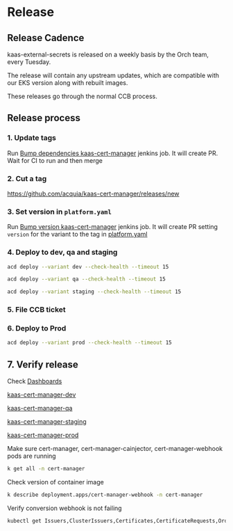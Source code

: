 # Release
## Release Cadence
kaas-external-secrets is released on a weekly basis by the Orch team, every Tuesday.

The release will contain any upstream updates, which are compatible with our EKS version along with rebuilt images.

These releases go through the normal CCB process.

## Release process

### 1. Update tags
Run [Bump dependencies kaas-cert-manager](https://core.cloudbees.ais.acquia.io/cloudatlas-jenkins/view/ORCH%20Releases/job/Bump%20dependencies%20kaas-cert-manager/) jenkins job. It will create PR. Wait for CI to run and then merge

### 2. Cut a tag
 https://github.com/acquia/kaas-cert-manager/releases/new
 
### 3. Set version in `platform.yaml`
Run [Bump version kaas-cert-manager](https://core.cloudbees.ais.acquia.io/cloudatlas-jenkins/view/ORCH%20Releases/job/Bump%20version%20kaas-cert-manager/) jenkins job.
It will create PR setting `version` for the variant to the tag in [platform.yaml](../.acquia/platform.yaml)

### 4. Deploy to dev, qa and staging
```sh
acd deploy --variant dev --check-health --timeout 15
```
```sh
acd deploy --variant qa --check-health --timeout 15
```
```sh
acd deploy --variant staging --check-health --timeout 15
```

### 5. File CCB ticket

### 6. Deploy to Prod
```sh
acd deploy --variant prod --check-health --timeout 15
```

## 7. Verify release
Check [Dashboards](https://service.sumologic.com/ui/#/library/folder/28283158)

[kaas-cert-manager-dev][kaas-cert-manager-dev]

[kaas-cert-manager-qa][kaas-cert-manager-qa]

[kaas-cert-manager-staging][kaas-cert-manager-staging]

[kaas-cert-manager-prod][kaas-cert-manager-prod]

Make sure cert-manager, cert-manager-cainjector, cert-manager-webhook pods are running
```sh
k get all -n cert-manager
```

Check version of container image
```sh
k describe deployment.apps/cert-manager-webhook -n cert-manager
```

Verify conversion webhook is not failing
```sh
kubectl get Issuers,ClusterIssuers,Certificates,CertificateRequests,Orders,Challenges --all-namespaces
```
[kaas-cert-manager-dev]: https://argocd.dev.cloudservices.acquia.io/applications/kaas-cert-manager-dev
[kaas-cert-manager-qa]: https://argocd.dev.cloudservices.acquia.io/applications/kaas-cert-manager-qa
[kaas-cert-manager-staging]: https://argocd.dev.cloudservices.acquia.io/applications/kaas-cert-manager-staging
[kaas-cert-manager-prod]: https://argocd.dev.cloudservices.acquia.io/applications/kaas-cert-manager-prod
